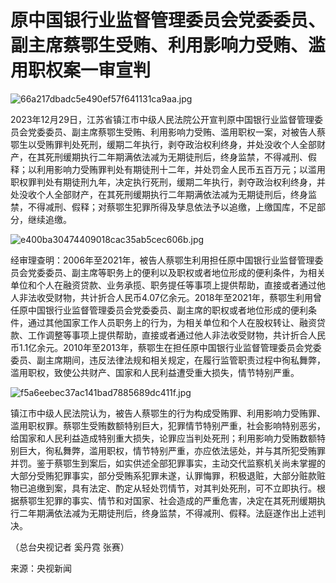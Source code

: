 # 原中国银行业监督管理委员会党委委员、副主席蔡鄂生受贿、利用影响力受贿、滥用职权案一审宣判

![66a217dbadc5e490ef57f641131ca9aa.jpg](https://raw.githubusercontent.com/qqhsx/qqnews_image/main/原中国银行业监督管理委员会党委委员、副主席蔡鄂生受贿、利用影响力受贿、滥用职权案一审宣判/66a217dbadc5e490ef57f641131ca9aa.jpg)

2023年12月29日，江苏省镇江市中级人民法院公开宣判原中国银行业监督管理委员会党委委员、副主席蔡鄂生受贿、利用影响力受贿、滥用职权一案，对被告人蔡鄂生以受贿罪判处死刑，缓期二年执行，剥夺政治权利终身，并处没收个人全部财产，在其死刑缓期执行二年期满依法减为无期徒刑后，终身监禁，不得减刑、假释；以利用影响力受贿罪判处有期徒刑十二年，并处罚金人民币五百万元；以滥用职权罪判处有期徒刑九年，决定执行死刑，缓期二年执行，剥夺政治权利终身，并处没收个人全部财产，在其死刑缓期执行二年期满依法减为无期徒刑后，终身监禁，不得减刑、假释；对蔡鄂生犯罪所得及孳息依法予以追缴，上缴国库，不足部分，继续追缴。

![e400ba30474409018cac35ab5cec606b.jpg](https://raw.githubusercontent.com/qqhsx/qqnews_image/main/原中国银行业监督管理委员会党委委员、副主席蔡鄂生受贿、利用影响力受贿、滥用职权案一审宣判/e400ba30474409018cac35ab5cec606b.jpg)

经审理查明：2006年至2021年，被告人蔡鄂生利用担任原中国银行业监督管理委员会党委委员、副主席等职务上的便利以及职权或者地位形成的便利条件，为相关单位和个人在融资贷款、业务承揽、职务提任等事项上提供帮助，直接或者通过他人非法收受财物，共计折合人民币4.07亿余元。2018年至2021年，蔡鄂生利用曾任原中国银行业监督管理委员会党委委员、副主席的职权或者地位形成的便利条件，通过其他国家工作人员职务上的行为，为相关单位和个人在股权转让、融资贷款、工作调整等事项上提供帮助，直接或者通过他人非法收受财物，共计折合人民币1.1亿余元。2010年至2013年，蔡鄂生在担任原中国银行业监督管理委员会党委委员、副主席期间，违反法律法规和相关规定，在履行监管职责过程中徇私舞弊，滥用职权，致使公共财产、国家和人民利益遭受重大损失，情节特别严重。

![f5a6eebec37ac141bad7885689dc411f.jpg](https://raw.githubusercontent.com/qqhsx/qqnews_image/main/原中国银行业监督管理委员会党委委员、副主席蔡鄂生受贿、利用影响力受贿、滥用职权案一审宣判/f5a6eebec37ac141bad7885689dc411f.jpg)

镇江市中级人民法院认为，被告人蔡鄂生的行为构成受贿罪、利用影响力受贿罪、滥用职权罪。蔡鄂生受贿数额特别巨大，犯罪情节特别严重，社会影响特别恶劣，给国家和人民利益造成特别重大损失，论罪应当判处死刑；利用影响力受贿数额特别巨大，徇私舞弊，滥用职权，情节特别严重，亦应依法惩处，并与其所犯受贿罪并罚。鉴于蔡鄂生到案后，如实供述全部犯罪事实，主动交代监察机关尚未掌握的大部分受贿犯罪事实，部分受贿系犯罪未遂，认罪悔罪，积极退赃，大部分赃款赃物已追缴到案，具有法定、酌定从轻处罚情节，对其判处死刑，可不立即执行。根据蔡鄂生犯罪的事实、情节和对国家、社会造成的严重危害，决定在其死刑缓期执行二年期满依法减为无期徒刑后，终身监禁，不得减刑、假释。法庭遂作出上述判决。

（总台央视记者 奚丹霓 张赛）

来源：央视新闻

